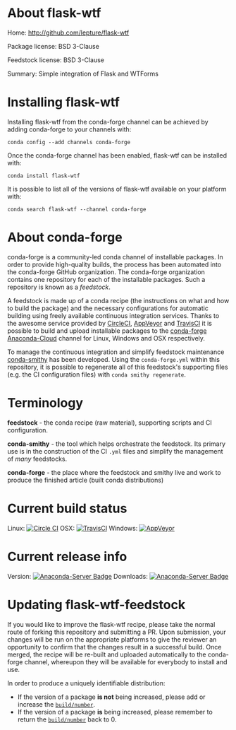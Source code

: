 About flask-wtf
===============

Home: http://github.com/lepture/flask-wtf

Package license: BSD 3-Clause

Feedstock license: BSD 3-Clause

Summary: Simple integration of Flask and WTForms



Installing flask-wtf
====================

Installing flask-wtf from the conda-forge channel can be achieved by adding conda-forge to your channels with:

```
conda config --add channels conda-forge
```

Once the conda-forge channel has been enabled, flask-wtf can be installed with:

```
conda install flask-wtf
```

It is possible to list all of the versions of flask-wtf available on your platform with:

```
conda search flask-wtf --channel conda-forge
```


About conda-forge
=================

conda-forge is a community-led conda channel of installable packages.
In order to provide high-quality builds, the process has been automated into the
conda-forge GitHub organization. The conda-forge organization contains one repository 
for each of the installable packages. Such a repository is known as a *feedstock*.

A feedstock is made up of a conda recipe (the instructions on what and how to build
the package) and the necessary configurations for automatic building using freely
available continuous integration services. Thanks to the awesome service provided by
[CircleCI](https://circleci.com/), [AppVeyor](http://www.appveyor.com/)
and [TravisCI](https://travis-ci.org/) it is possible to build and upload installable
packages to the [conda-forge](https://anaconda.org/conda-forge)
[Anaconda-Cloud](http://docs.anaconda.org/) channel for Linux, Windows and OSX respectively.

To manage the continuous integration and simplify feedstock maintenance
[conda-smithy](http://github.com/conda-forge/conda-smithy) has been developed.
Using the ``conda-forge.yml`` within this repository, it is possible to regenerate all of
this feedstock's supporting files (e.g. the CI configuration files) with ``conda smithy regenerate``.


Terminology
===========

**feedstock** - the conda recipe (raw material), supporting scripts and CI configuration.

**conda-smithy** - the tool which helps orchestrate the feedstock.
                   Its primary use is in the construction of the CI ``.yml`` files
                   and simplify the management of *many* feedstocks.

**conda-forge** - the place where the feedstock and smithy live and work to
                  produce the finished article (built conda distributions)

Current build status
====================

Linux: [![Circle CI](https://circleci.com/gh/conda-forge/flask-wtf-feedstock.svg?style=svg)](https://circleci.com/gh/conda-forge/flask-wtf-feedstock)
OSX: [![TravisCI](https://travis-ci.org/conda-forge/flask-wtf-feedstock.svg?branch=master)](https://travis-ci.org/conda-forge/flask-wtf-feedstock) 
Windows: [![AppVeyor](https://ci.appveyor.com/api/projects/status/github/conda-forge/flask-wtf-feedstock?svg=True)](https://ci.appveyor.com/project/conda-forge/flask-wtf-feedstock/branch/master)

Current release info
====================
Version: [![Anaconda-Server Badge](https://anaconda.org/conda-forge/flask-wtf/badges/version.svg)](https://anaconda.org/conda-forge/flask-wtf)
Downloads: [![Anaconda-Server Badge](https://anaconda.org/conda-forge/flask-wtf/badges/downloads.svg)](https://anaconda.org/conda-forge/flask-wtf)


Updating flask-wtf-feedstock
============================

If you would like to improve the flask-wtf recipe, please take the normal
route of forking this repository and submitting a PR. Upon submission, your changes will
be run on the appropriate platforms to give the reviewer an opportunity to confirm that the
changes result in a successful build. Once merged, the recipe will be re-built and uploaded
automatically to the conda-forge channel, whereupon they will be available for everybody to
install and use.

In order to produce a uniquely identifiable distribution:
 * If the version of a package **is not** being increased, please add or increase
   the [``build/number``](http://conda.pydata.org/docs/building/meta-yaml.html#build-number-and-string). 
 * If the version of a package **is** being increased, please remember to return
   the [``build/number``](http://conda.pydata.org/docs/building/meta-yaml.html#build-number-and-string)
   back to 0.
